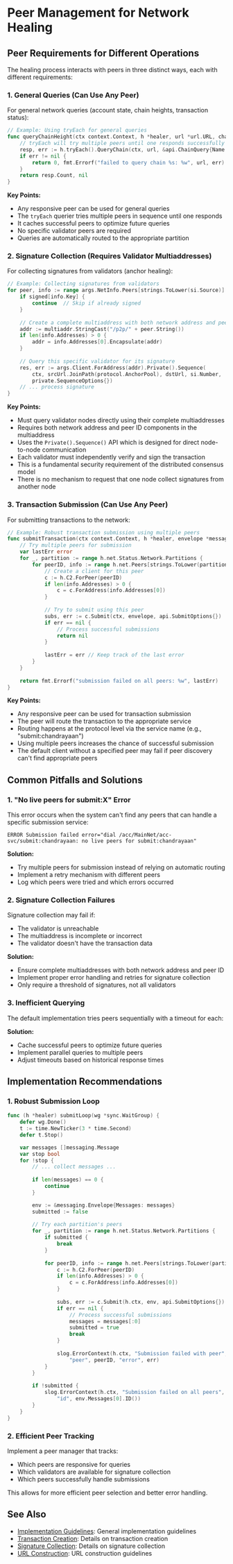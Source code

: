 # Peer Management for Network Healing

<!-- ai:context-priority
This document is critical for understanding peer requirements for different operations in healing.
Key files to load alongside this document: heal_common.go, healing/anchors.go, healing/synthetic.go
-->

## Peer Requirements for Different Operations

The healing process interacts with peers in three distinct ways, each with different requirements:

### 1. General Queries (Can Use Any Peer)

For general network queries (account state, chain heights, transaction status):

```go
// Example: Using tryEach for general queries
func queryChainHeight(ctx context.Context, h *healer, url *url.URL, chainName string) (uint64, error) {
    // tryEach will try multiple peers until one responds successfully
    resp, err := h.tryEach().QueryChain(ctx, url, &api.ChainQuery{Name: chainName})
    if err != nil {
        return 0, fmt.Errorf("failed to query chain %s: %w", url, err)
    }
    return resp.Count, nil
}
```

**Key Points:**
- Any responsive peer can be used for general queries
- The `tryEach` querier tries multiple peers in sequence until one responds
- It caches successful peers to optimize future queries
- No specific validator peers are required
- Queries are automatically routed to the appropriate partition

### 2. Signature Collection (Requires Validator Multiaddresses)

For collecting signatures from validators (anchor healing):

```go
// Example: Collecting signatures from validators
for peer, info := range args.NetInfo.Peers[strings.ToLower(si.Source)] {
    if signed[info.Key] {
        continue  // Skip if already signed
    }
    
    // Create a complete multiaddress with both network address and peer ID
    addr := multiaddr.StringCast("/p2p/" + peer.String())
    if len(info.Addresses) > 0 {
        addr = info.Addresses[0].Encapsulate(addr)
    }
    
    // Query this specific validator for its signature
    res, err := args.Client.ForAddress(addr).Private().Sequence(
        ctx, srcUrl.JoinPath(protocol.AnchorPool), dstUrl, si.Number, 
        private.SequenceOptions{})
    // ... process signature
}
```

**Key Points:**
- Must query validator nodes directly using their complete multiaddresses
- Requires both network address and peer ID components in the multiaddress
- Uses the `Private().Sequence()` API which is designed for direct node-to-node communication
- Each validator must independently verify and sign the transaction
- This is a fundamental security requirement of the distributed consensus model
- There is no mechanism to request that one node collect signatures from another node

### 3. Transaction Submission (Can Use Any Peer)

For submitting transactions to the network:

```go
// Example: Robust transaction submission using multiple peers
func submitTransaction(ctx context.Context, h *healer, envelope *messaging.Envelope) error {
    // Try multiple peers for submission
    var lastErr error
    for _, partition := range h.net.Status.Network.Partitions {
        for peerID, info := range h.net.Peers[strings.ToLower(partition.ID)] {
            // Create a client for this peer
            c := h.C2.ForPeer(peerID)
            if len(info.Addresses) > 0 {
                c = c.ForAddress(info.Addresses[0])
            }
            
            // Try to submit using this peer
            subs, err := c.Submit(ctx, envelope, api.SubmitOptions{})
            if err == nil {
                // Process successful submissions
                return nil
            }
            
            lastErr = err // Keep track of the last error
        }
    }
    
    return fmt.Errorf("submission failed on all peers: %w", lastErr)
}
```

**Key Points:**
- Any responsive peer can be used for transaction submission
- The peer will route the transaction to the appropriate service
- Routing happens at the protocol level via the service name (e.g., "submit:chandrayaan")
- Using multiple peers increases the chance of successful submission
- The default client without a specified peer may fail if peer discovery can't find appropriate peers

## Common Pitfalls and Solutions

### 1. "No live peers for submit:X" Error

This error occurs when the system can't find any peers that can handle a specific submission service:

```
ERROR Submission failed error="dial /acc/MainNet/acc-svc/submit:chandrayaan: no live peers for submit:chandrayaan"
```

**Solution:**
- Try multiple peers for submission instead of relying on automatic routing
- Implement a retry mechanism with different peers
- Log which peers were tried and which errors occurred

### 2. Signature Collection Failures

Signature collection may fail if:
- The validator is unreachable
- The multiaddress is incomplete or incorrect
- The validator doesn't have the transaction data

**Solution:**
- Ensure complete multiaddresses with both network address and peer ID
- Implement proper error handling and retries for signature collection
- Only require a threshold of signatures, not all validators

### 3. Inefficient Querying

The default implementation tries peers sequentially with a timeout for each:

**Solution:**
- Cache successful peers to optimize future queries
- Implement parallel queries to multiple peers
- Adjust timeouts based on historical response times

## Implementation Recommendations

### 1. Robust Submission Loop

```go
func (h *healer) submitLoop(wg *sync.WaitGroup) {
    defer wg.Done()
    t := time.NewTicker(3 * time.Second)
    defer t.Stop()

    var messages []messaging.Message
    var stop bool
    for !stop {
        // ... collect messages ...
        
        if len(messages) == 0 {
            continue
        }

        env := &messaging.Envelope{Messages: messages}
        submitted := false
        
        // Try each partition's peers
        for _, partition := range h.net.Status.Network.Partitions {
            if submitted {
                break
            }
            
            for peerID, info := range h.net.Peers[strings.ToLower(partition.ID)] {
                c := h.C2.ForPeer(peerID)
                if len(info.Addresses) > 0 {
                    c = c.ForAddress(info.Addresses[0])
                }
                
                subs, err := c.Submit(h.ctx, env, api.SubmitOptions{})
                if err == nil {
                    // Process successful submissions
                    messages = messages[:0]
                    submitted = true
                    break
                }
                
                slog.ErrorContext(h.ctx, "Submission failed with peer", 
                    "peer", peerID, "error", err)
            }
        }
        
        if !submitted {
            slog.ErrorContext(h.ctx, "Submission failed on all peers", 
                "id", env.Messages[0].ID())
        }
    }
}
```

### 2. Efficient Peer Tracking

Implement a peer manager that tracks:
- Which peers are responsive for queries
- Which validators are available for signature collection
- Which peers successfully handle submissions

This allows for more efficient peer selection and better error handling.

## See Also

- [Implementation Guidelines](./implementation.md): General implementation guidelines
- [Transaction Creation](./transactions.md): Details on transaction creation
- [Signature Collection](./transactions.md#signature-collection): Details on signature collection
- [URL Construction](./implementation.md#url-construction): URL construction guidelines
